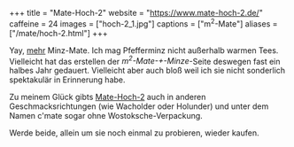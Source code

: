 +++
title = "Mate-Hoch-2"
website = "https://www.mate-hoch-2.de/"
caffeine = 24
images = ["hoch-2_1.jpg"]
captions = ["m<sup>2</sup>-Mate"]
aliases = ["/mate/hoch-2.html"]
+++

Yay, [mehr](/mate/lux.html) Minz-Mate. Ich mag Pfefferminz nicht außerhalb
warmen Tees. Vielleicht hat das erstellen der _m<sup>2</sup>-Mate-+-Minze_-Seite
deswegen fast ein halbes Jahr gedauert. Vielleicht aber auch bloß weil ich sie
nicht sonderlich spektakulär in Erinnerung habe.

Zu meinem Glück gibts [Mate-Hoch-2](https://www.mate-hoch-2.de/) auch in anderen
Geschmacksrichtungen (wie Wacholder oder Holunder) und unter dem Namen c'mate
sogar ohne Wostoksche-Verpackung.

Werde beide, allein um sie noch einmal zu probieren, wieder kaufen.
